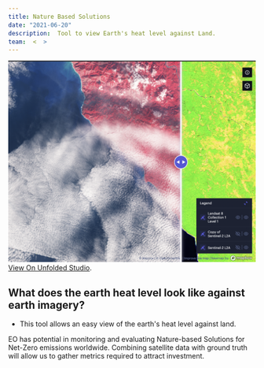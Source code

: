 ```yaml
---
title: Nature Based Solutions
date: "2021-06-20"
description:  Tool to view Earth's heat level against Land.
team:  <  >
---
```



![map](./ss.png)
[View On Unfolded Studio](https://studio.unfolded.ai/public/dd8f0bad-ead6-4711-b7a4-a8b244fb0c5f/ "UnfoldedStudio").

## What does the earth heat level look like against earth imagery?
   - This tool allows an easy view of the earth's heat level against land.

EO has potential in monitoring and evaluating Nature-based Solutions for Net-Zero emissions worldwide. Combining satellite data with ground truth will allow us to gather metrics required to attract investment.



